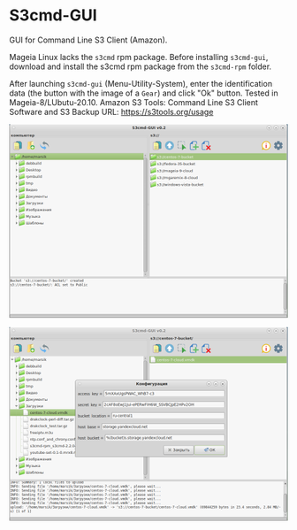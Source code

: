 # S3cmd-GUI
GUI for Command Line S3 Client (Amazon). 

Mageia Linux lacks the `s3cmd` rpm package. Before installing `s3cmd-gui`, download and install the s3cmd rpm package from the `s3cmd-rpm` folder.

After launching `s3cmd-gui` (Menu-Utility-System), enter the identification data (the button with the image of a `Gear`) and click "Ok" button. Tested in Mageia-8/LUbutu-20.10. Amazon S3 Tools: Command Line S3 Client Software and S3 Backup URL: https://s3tools.org/usage

![](https://github.com/AKotov-dev/s3cmd-gui/blob/main/screenshot/s3cmd-gui12.png)

![](https://github.com/AKotov-dev/s3cmd-gui/blob/main/screenshot/s3cmd-gui22.png)
